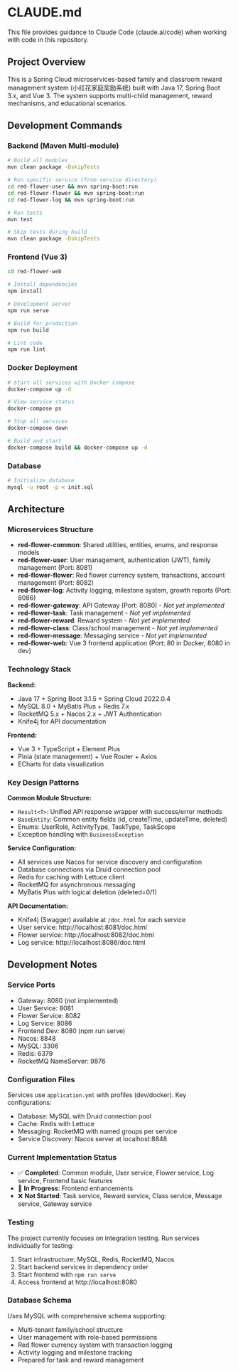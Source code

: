 # CLAUDE.md

This file provides guidance to Claude Code (claude.ai/code) when working with code in this repository.

## Project Overview

This is a Spring Cloud microservices-based family and classroom reward management system (小红花家庭奖励系统) built with Java 17, Spring Boot 3.x, and Vue 3. The system supports multi-child management, reward mechanisms, and educational scenarios.

## Development Commands

### Backend (Maven Multi-module)

```bash
# Build all modules
mvn clean package -DskipTests

# Run specific service (from service directory)
cd red-flower-user && mvn spring-boot:run
cd red-flower-flower && mvn spring-boot:run
cd red-flower-log && mvn spring-boot:run

# Run tests
mvn test

# Skip tests during build
mvn clean package -DskipTests
```

### Frontend (Vue 3)

```bash
cd red-flower-web

# Install dependencies
npm install

# Development server
npm run serve

# Build for production
npm run build

# Lint code
npm run lint
```

### Docker Deployment

```bash
# Start all services with Docker Compose
docker-compose up -d

# View service status
docker-compose ps

# Stop all services
docker-compose down

# Build and start
docker-compose build && docker-compose up -d
```

### Database

```bash
# Initialize database
mysql -u root -p < init.sql
```

## Architecture

### Microservices Structure

- **red-flower-common**: Shared utilities, entities, enums, and response models
- **red-flower-user**: User management, authentication (JWT), family management (Port: 8081)
- **red-flower-flower**: Red flower currency system, transactions, account management (Port: 8082)
- **red-flower-log**: Activity logging, milestone system, growth reports (Port: 8086)
- **red-flower-gateway**: API Gateway (Port: 8080) - *Not yet implemented*
- **red-flower-task**: Task management - *Not yet implemented*
- **red-flower-reward**: Reward system - *Not yet implemented*
- **red-flower-class**: Class/school management - *Not yet implemented*
- **red-flower-message**: Messaging service - *Not yet implemented*
- **red-flower-web**: Vue 3 frontend application (Port: 80 in Docker, 8080 in dev)

### Technology Stack

**Backend:**
- Java 17 + Spring Boot 3.1.5 + Spring Cloud 2022.0.4
- MySQL 8.0 + MyBatis Plus + Redis 7.x
- RocketMQ 5.x + Nacos 2.x + JWT Authentication
- Knife4j for API documentation

**Frontend:**
- Vue 3 + TypeScript + Element Plus
- Pinia (state management) + Vue Router + Axios
- ECharts for data visualization

### Key Design Patterns

**Common Module Structure:**
- `Result<T>`: Unified API response wrapper with success/error methods
- `BaseEntity`: Common entity fields (id, createTime, updateTime, deleted)
- Enums: UserRole, ActivityType, TaskType, TaskScope
- Exception handling with `BusinessException`

**Service Configuration:**
- All services use Nacos for service discovery and configuration
- Database connections via Druid connection pool
- Redis for caching with Lettuce client
- RocketMQ for asynchronous messaging
- MyBatis Plus with logical deletion (deleted=0/1)

**API Documentation:**
- Knife4j (Swagger) available at `/doc.html` for each service
- User service: http://localhost:8081/doc.html
- Flower service: http://localhost:8082/doc.html
- Log service: http://localhost:8086/doc.html

## Development Notes

### Service Ports
- Gateway: 8080 (not implemented)
- User Service: 8081
- Flower Service: 8082
- Log Service: 8086
- Frontend Dev: 8080 (npm run serve)
- Nacos: 8848
- MySQL: 3306
- Redis: 6379
- RocketMQ NameServer: 9876

### Configuration Files
Services use `application.yml` with profiles (dev/docker). Key configurations:
- Database: MySQL with Druid connection pool
- Cache: Redis with Lettuce
- Messaging: RocketMQ with named groups per service
- Service Discovery: Nacos server at localhost:8848

### Current Implementation Status
- ✅ **Completed**: Common module, User service, Flower service, Log service, Frontend basic features
- 🚧 **In Progress**: Frontend enhancements
- ❌ **Not Started**: Task service, Reward service, Class service, Message service, Gateway service

### Testing
The project currently focuses on integration testing. Run services individually for testing:
1. Start infrastructure: MySQL, Redis, RocketMQ, Nacos
2. Start backend services in dependency order
3. Start frontend with `npm run serve`
4. Access frontend at http://localhost:8080

### Database Schema
Uses MySQL with comprehensive schema supporting:
- Multi-tenant family/school structure
- User management with role-based permissions
- Red flower currency system with transaction logging
- Activity logging and milestone tracking
- Prepared for task and reward management
